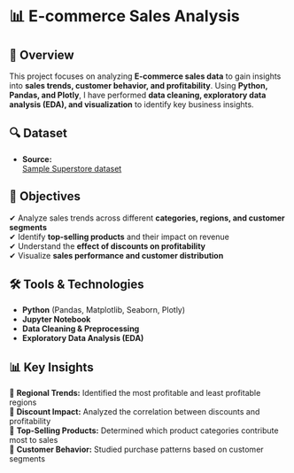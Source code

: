 # 📊 E-commerce Sales Analysis  

## 📌 Overview  
This project focuses on analyzing **E-commerce sales data** to gain insights into **sales trends, customer behavior, and profitability**. Using **Python, Pandas, and Plotly**, I have performed **data cleaning, exploratory data analysis (EDA), and visualization** to identify key business insights.  

## 🔍 Dataset  
- **Source:**  
<a href="https://github.com/Rajnandini-0804/E-commerce-/blob/main/Sample%20-%20Superstore.csv"> Sample Superstore dataset</a>
## 🚀 Objectives  
✔ Analyze sales trends across different **categories, regions, and customer segments**  
✔ Identify **top-selling products** and their impact on revenue  
✔ Understand the **effect of discounts on profitability**  
✔ Visualize **sales performance and customer distribution**  

## 🛠 Tools & Technologies  
- **Python** (Pandas, Matplotlib, Seaborn, Plotly)  
- **Jupyter Notebook**  
- **Data Cleaning & Preprocessing**  
- **Exploratory Data Analysis (EDA)**  

## 📊 Key Insights  
📌 **Regional Trends:** Identified the most profitable and least profitable regions  
📌 **Discount Impact:** Analyzed the correlation between discounts and profitability  
📌 **Top-Selling Products:** Determined which product categories contribute most to sales  
📌 **Customer Behavior:** Studied purchase patterns based on customer segments  
